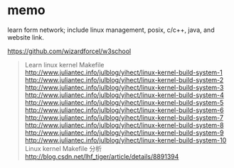 # memo
learn form network; include linux management, posix, c/c++, java, and website link.

https://github.com/wizardforcel/w3school

>Learn
linux kernel Makefile
http://www.juliantec.info/julblog/yihect/linux-kernel-build-system-1
http://www.juliantec.info/julblog/yihect/linux-kernel-build-system-2
http://www.juliantec.info/julblog/yihect/linux-kernel-build-system-3
http://www.juliantec.info/julblog/yihect/linux-kernel-build-system-4
http://www.juliantec.info/julblog/yihect/linux-kernel-build-system-5
http://www.juliantec.info/julblog/yihect/linux-kernel-build-system-6
http://www.juliantec.info/julblog/yihect/linux-kernel-build-system-7
http://www.juliantec.info/julblog/yihect/linux-kernel-build-system-8
http://www.juliantec.info/julblog/yihect/linux-kernel-build-system-9
http://www.juliantec.info/julblog/yihect/linux-kernel-build-system-10
Linux kernel Makefile 分析
http://blog.csdn.net/lhf_tiger/article/details/8891394
